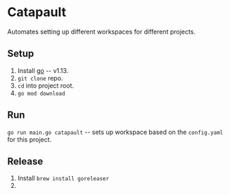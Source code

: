 # Catapault
Automates setting up different workspaces for different projects.

## Setup
1. Install [go](https://go.dev/dl/) -- v1.13.
2. `git clone` repo.
3. `cd` into project root.
4. `go mod download`

## Run
`go run main.go catapault` -- sets up workspace based on the `config.yaml` for this project.

## Release
1. Install `brew install goreleaser`
2. 